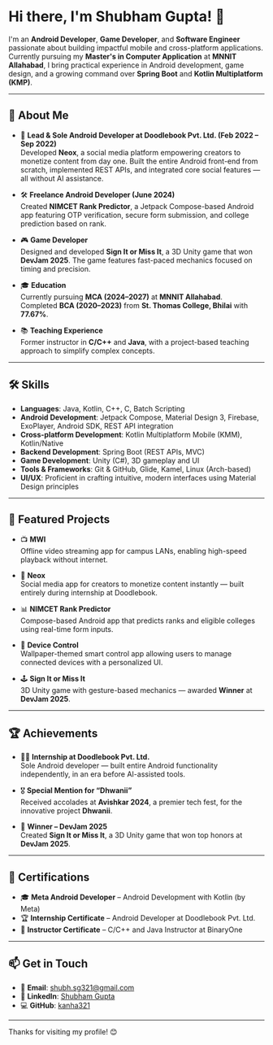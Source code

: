 # Hi there, I'm Shubham Gupta! 👋

I'm an **Android Developer**, **Game Developer**, and **Software Engineer** passionate about building impactful mobile and cross-platform applications. Currently pursuing my **Master's in Computer Application** at **MNNIT Allahabad**, I bring practical experience in Android development, game design, and a growing command over **Spring Boot** and **Kotlin Multiplatform (KMP)**.

---

## 🌟 About Me

- 💼 **Lead & Sole Android Developer at Doodlebook Pvt. Ltd. (Feb 2022 – Sep 2022)**  
  Developed **Neox**, a social media platform empowering creators to monetize content from day one. Built the entire Android front-end from scratch, implemented REST APIs, and integrated core social features — all without AI assistance.

- 🛠 **Freelance Android Developer (June 2024)**  
  Created **NIMCET Rank Predictor**, a Jetpack Compose-based Android app featuring OTP verification, secure form submission, and college prediction based on rank.

- 🎮 **Game Developer**  
  Designed and developed **Sign It or Miss It**, a 3D Unity game that won **DevJam 2025**. The game features fast-paced mechanics focused on timing and precision.

- 🎓 **Education**  
  Currently pursuing **MCA (2024–2027)** at **MNNIT Allahabad**.  
  Completed **BCA (2020–2023)** from **St. Thomas College, Bhilai** with **77.67%**.

- 📚 **Teaching Experience**  
  Former instructor in **C/C++** and **Java**, with a project-based teaching approach to simplify complex concepts.

---

## 🛠 Skills

- **Languages**: Java, Kotlin, C++, C, Batch Scripting
- **Android Development**: Jetpack Compose, Material Design 3, Firebase, ExoPlayer, Android SDK, REST API integration
- **Cross-platform Development**: Kotlin Multiplatform Mobile (KMM), Kotlin/Native
- **Backend Development**: Spring Boot (REST APIs, MVC)
- **Game Development**: Unity (C#), 3D gameplay and UI
- **Tools & Frameworks**: Git & GitHub, Glide, Kamel, Linux (Arch-based)
- **UI/UX**: Proficient in crafting intuitive, modern interfaces using Material Design principles

---

## 🚀 Featured Projects

- 📺 **MWI**  
  Offline video streaming app for campus LANs, enabling high-speed playback without internet.

- 📱 **Neox**  
  Social media app for creators to monetize content instantly — built entirely during internship at Doodlebook.

- 📊 **NIMCET Rank Predictor**  
  Compose-based Android app that predicts ranks and eligible colleges using real-time form inputs.

- 🎨 **Device Control**  
  Wallpaper-themed smart control app allowing users to manage connected devices with a personalized UI.

- 🕹 **Sign It or Miss It**  
  3D Unity game with gesture-based mechanics — awarded **Winner** at **DevJam 2025**.

---

## 🏆 Achievements

- 👨‍💻 **Internship at Doodlebook Pvt. Ltd.**  
  Sole Android developer — built entire Android functionality independently, in an era before AI-assisted tools.

- 🎖️ **Special Mention for “Dhwanii”**  
  Received accolades at **Avishkar 2024**, a premier tech fest, for the innovative project **Dhwanii**.

- 🥇 **Winner – DevJam 2025**  
  Created **Sign It or Miss It**, a 3D Unity game that won top honors at **DevJam 2025**.

---

## 📄 Certifications

- 🎓 **Meta Android Developer** – Android Development with Kotlin (by Meta)
- 🏆 **Internship Certificate** – Android Developer at Doodlebook Pvt. Ltd.
- 📜 **Instructor Certificate** – C/C++ and Java Instructor at BinaryOne

---

## 📫 Get in Touch

- 📧 **Email**: shubh.sg321@gmail.com  
- 💼 **LinkedIn**: [Shubham Gupta](https://www.linkedin.com/in/kanha321)  
- 💻 **GitHub**: [kanha321](https://github.com/kanha321)

---

Thanks for visiting my profile! 😊

